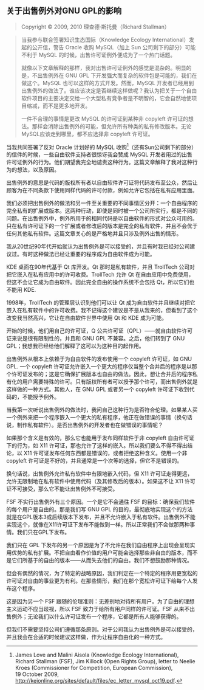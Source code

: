 ## 关于出售例外对GNU GPL的影响

> Copyright © 2009, 2010 理查德·斯托曼（Richard Stallman）

> 当我参与联合签署知识生态国际（Knowledge Ecology International）发起的公开信，警告 Oracle 收购 MySQL（加上 Sun 公司剩下的部分）可能不利于 MySQL 的时候，出售许可证例外便成为了一个热门话题。
>
> 就像以下文章解释的那样，我对出售许可证例外的感觉是混杂的。明显的是，不出售例外在 GNU GPL 下开发强大而复杂的软件包是可能的，我们在做这个。MySQL 也可以这样的方式开发。然而，MySQL 开发者已经用到出售例外的做法了。谁应该决定是否继续这样做呢？我认为把关于一个自由软件项目的主要决定交给一个大型私有竞争者是不明智的，它会自然地使项目缩减，而不是更多地开发。
>
> 一件不合理的事情是更改 MySQL 的许可证到某种非 copyleft 许可证的想法。那样会消除出售例外的可能，但允许所有种类的私有修改版本。无论MySQL应该走到哪里，都不应选择非 copyleft 许可证。

当我共同签署了反对 Oracle 计划好的 MySQL 收购[^sellex-1]（还有Sun公司剩下的部分）的信件的时候，一些自由软件支持者很惊讶我会赞成 MySQL 开发者用过的出售许可证例外的行为。他们期望我完全地谴责这种行为。这篇文章解释了我对这种行为的想法，以及原因。

出售例外的意思是代码的版权所有者以自由软件许可证将代码发布至公众，然后让顾客为在不同条款下使用同样代码的许可付款，例如允许它包括在私有应用里面。

我们必须把出售例外的做法和另一件至关重要的不同事情区分开：一个自由程序的完全私有的扩展或版本。这两种行动，即使是同时被一个公司所实行，都是不同的问题。在出售例外中，例外所用于的相同代码是以自由软件的形式对公众可用的。只在私有许可证下的一个扩展或者修改后的版本是完全的私有软件，并且不会优于任何其他私有软件。这篇文章关心的是严格地并且只涉及例外出售的情形。

我从20世纪90年代开始就认为出售例外是可以接受的，并且有时我已经对公司建议过。有时这种做法已经让重要的程序成为自由软件成为可能。

KDE 桌面在90年代基于 Qt 库开发。Qt 那时是私有软件，并且 TrollTech 公司对把它嵌入在私有应用中的许可收费。TrollTech 允许 Qt 在自由应用中免费使用，但这不会让它成为自由软件。因此完全自由的操作系统不会包括 Qt，所以它们也不能用 KDE.

1998年，TrollTech 的管理层认识到他们可以让 Qt 成为自由软件并且继续对把它嵌入在私有软件中的许可收费。我不记得这个建议是不是从我来的，但看到了这个改变我当然高兴，它让在自由软件世界中使用 Qt 和 KDE 成为可能。

开始的时候，他们用自己的许可证，Q 公共许可证（QPL）——就自由软件许可证来说是很有限制性的，并且和 GNU GPL 不兼容。之后，他们转到了 GNU GPL；我想我已经给他们解释了这可以为这种目的起作用。

出售例外从根本上依赖于为自由软件的发布使用一个 copyleft 许可证，如 GNU GPL. 一个 copyleft 许可证允许嵌入一个更大的程序仅当整个合并后的程序是以那个许可证发布的；这是它确保扩展版本也自由的做法。因此，想让合并后的程序私有化的用户需要特殊的许可。只有版权所有者可以授予那个许可，而出售例外就是这样做的一种方式。其他人，在 GNU GPL 或者另一个 copyleft 许可证下收到代码的，不能授予例外。

当我第一次听说出售例外的做法时，我问自己这种行为是否符合伦理。如果某人买一个例外来把一个程序嵌入一个更大的私有程序，他正在做错误的事情（换句话说，制作私有软件）。是否出售例外的开发者也在做错误的事情呢？

如果那个含义是有效的，那么它也能用于发布同样软件于非 copyleft 自由许可证下的行为，如 X11 许可证，那也允许了这样的嵌入。所以我们要么不得不得出结论，以 X11 许可证发布任何东西都是错误的，或者拒绝这种含义。使用一个非 copyleft 许可证是不好的，并且通常是一个次等的选择，但它不是错误的。

换句话说，出售例外允许私有软件中有限地嵌入代码，但 X11 许可证走得更远，允许无限制地在私有软件中使用代码（及其修改后的版本）。如果这不让 X11 许可证不可接受，那么它不能让出售例外不可接受。

FSF 不实行出售例外有三个原因。一个是它不会通往 FSF 的目标：确保我们软件的每个用户是自由的。那是我们写 GNU GPL 的目的，最彻底地实现这个的方法就是在GPL版本3或后续版本下发布，并且不允许嵌入于私有软件。出售例外不能实现这个，就像在X11许可证下发布不能做到一样。所以正常我们不会做那两种事情。我们只在GPL下发布。

我们只在 GPL 下发布的另一个原因是为了不允许在我们自由程序上出现会呈现实用优势的私有扩展。不把自由看作价值的用户可能会选择那些非自由的版本，而不是它们所基于的自由的版本——从而失去他们的自由。我们不想鼓励那种情况。

但会有偶然的情况，为了特定的战略原因，我们判定在一个特定的程序用更宽松的许可证对自由的事业更为有利。在那些情形，我们在那个宽松许可证下给每个人发布这个程序。

这是因为另一个 FSF 跟随的伦理准则：无差别地对待所有用户。为了自由的理想主义运动不应当歧视，所以 FSF 致力于给所有用户同样的许可证。FSF 从来不出售例外；无论我们以什么许可证发布一个程序，它都是所有人能够获得的。

但我们不需要坚持公司们遵循那条原则。对于公司我认为出售例外是可以接受的，并且我会在合适的时候建议这样做，作为让程序自由化的一种方式。

[^sellex-1]: James Love and Malini Aisola (Knowledge Ecology International), Richard Stallman (FSF), Jim Killock (Open Rights Group), letter to Neelie Kroes (Commissioner for Competition, European Commission), 19 October 2009, <http://keionline.org/sites/default/files/ec_letter_mysql_oct19.pdf>.

